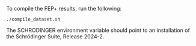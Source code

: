To compile the FEP+ results, run the following:

```
./compile_dataset.sh
```

The SCHRODINGER environment variable should point to an installation of the 
Schrödinger Suite, Release 2024-2.